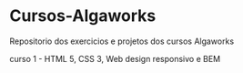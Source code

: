 # Cursos-Algaworks
Repositorio dos exercicios e projetos dos cursos Algaworks

curso 1 - HTML 5, CSS 3, Web design responsivo e BEM
